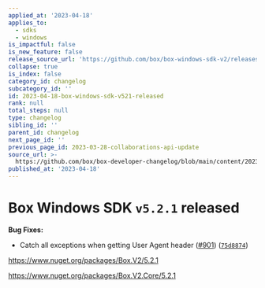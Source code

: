 ```yaml
---
applied_at: '2023-04-18'
applies_to:
  - sdks
  - windows
is_impactful: false
is_new_feature: false
release_source_url: 'https://github.com/box/box-windows-sdk-v2/releases/tag/v5.2.1'
collapse: true
is_index: false
category_id: changelog
subcategory_id: ''
id: 2023-04-18-box-windows-sdk-v521-released
rank: null
total_steps: null
type: changelog
sibling_id: ''
parent_id: changelog
next_page_id: ''
previous_page_id: 2023-03-28-collaborations-api-update
source_url: >-
  https://github.com/box/box-developer-changelog/blob/main/content/2023/04-18-box-windows-sdk-v521-released.md
published_at: '2023-04-18'
---
```

# Box Windows SDK `v5.2.1` released

**Bug Fixes:**

* Catch all exceptions when getting User Agent header ([#901][1]) ([`75d8874`][2])

<https://www.nuget.org/packages/Box.V2/5.2.1>

<https://www.nuget.org/packages/Box.V2.Core/5.2.1>

[1]: https://github.com/box/box-windows-sdk-v2/issues/901

[2]: https://github.com/box/box-windows-sdk-v2/commit/75d887470698a5f312610cebd58be58aee7eaa9b